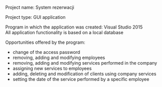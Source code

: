 Project name: System rezerwacji

Project type: GUI application

Program in which the application was created: Visual Studio 2015
<br>All application functionality is based on a local database

Opportunities offered by the program:
- change of the access password
- removing, adding and modifying employees
- removing, adding and modifying services performed in the company
- assigning new services to employees
- adding, deleting and modification of clients using company services
- setting the date of the service performed by a specific employee
